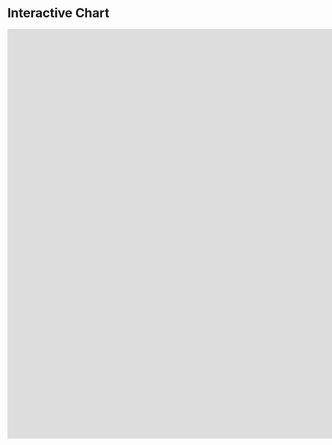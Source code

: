 # Interactive Chart

<iframe width="1601" height="922" seamless frameborder="0" scrolling="no" src="https://docs.google.com/spreadsheets/d/e/2PACX-1vTjN5P1C41qPXYUl7cXDMF2IQ0hyPUsO1h0HGt4PqxRfMbhlzQlhgCw8lTU5wJPK7Yq2B2CmkPstK7B/pubchart?oid=574899161&amp;format=interactive"></iframe>

